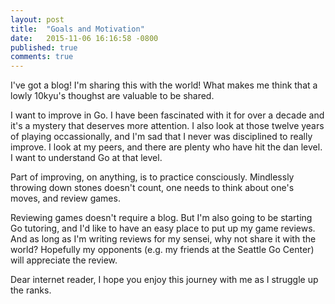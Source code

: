 ```yaml
---
layout: post
title:  "Goals and Motivation"
date:   2015-11-06 16:16:58 -0800
published: true
comments: true
---
```

I've got a blog! I'm sharing this with the world! What makes me think that a lowly 10kyu's thoughst are valuable to be shared.

I want to improve in Go. I have been fascinated with it for over a decade and it's a mystery that deserves more attention.  I also look at those twelve years of playing occassionally, and I'm sad that I never was disciplined to really improve.  I look at my peers, and there are plenty who have hit the dan level.  I want to understand Go at that level.

Part of improving, on anything, is to practice consciously.  Mindlessly throwing down stones doesn't count, one needs to think about one's moves, and review games.

Reviewing games doesn't require a blog. But I'm also going to be starting Go tutoring, and I'd like to have an easy place to put up my game reviews. And as long as I'm writing reviews for my sensei, why not share it with the world?  Hopefully my opponents (e.g. my friends at the Seattle Go Center) will appreciate the review.

Dear internet reader, I hope you enjoy this journey with me as I struggle up the ranks.
